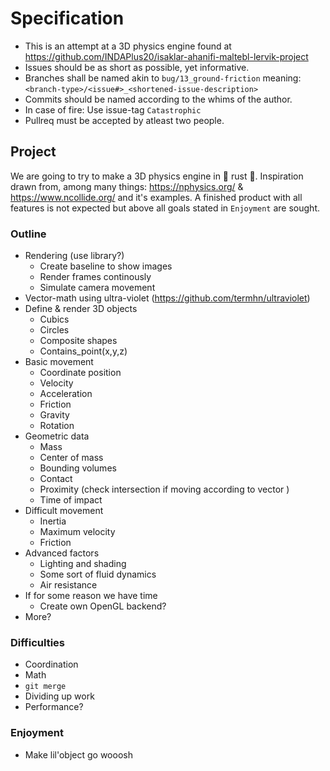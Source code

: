 # Specification

* This is an attempt at a 3D physics engine found at https://github.com/INDAPlus20/isaklar-ahanifi-maltebl-lervik-project
* Issues should be as short as possible, yet informative. 
* Branches shall be named akin to `bug/13_ground-friction` meaning: `<branch-type>/<issue#>_<shortened-issue-description>`
* Commits should be named according to the whims of the author.
* In case of fire: Use issue-tag `Catastrophic`
* Pullreq must be accepted by atleast two people.

## Project

We are going to try to make a 3D physics engine in 🦀 rust 🦀. Inspiration drawn from, among many things: https://nphysics.org/ & https://www.ncollide.org/ and it's examples. A finished product with all features is not expected but above all goals stated in `Enjoyment` are sought. 

### Outline

* Rendering (use library?)
    * Create baseline to show images
    * Render frames continously 
    * Simulate camera movement
* Vector-math using ultra-violet (https://github.com/termhn/ultraviolet)
* Define & render 3D objects
    * Cubics
    * Circles
    * Composite shapes
    * Contains_point(x,y,z)
* Basic movement
    * Coordinate position
    * Velocity
    * Acceleration
    * Friction
    * Gravity
    * Rotation
* Geometric data
    * Mass
    * Center of mass
    * Bounding volumes
    * Contact 
    * Proximity (check intersection if moving according to vector )
    * Time of impact
* Difficult movement
    * Inertia
    * Maximum velocity
    * Friction
* Advanced factors
    * Lighting and shading
    * Some sort of fluid dynamics
    * Air resistance
* If for some reason we have time
    * Create own OpenGL backend?
* More?

### Difficulties

* Coordination
* Math
* `git merge`
* Dividing up work
* Performance?

### Enjoyment
* Make lil'object go wooosh
